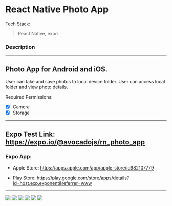# React Native Photo App

Tech Stack: 
> React Native, expo


### Description
<hr>

## Photo App for Android and iOS. 

User can take and save photos to local device folder. 
User can access local folder and view photo details.

Required Permissions: 
- [x] Camera
- [x] Storage

<hr />

## Expo Test Link: https://expo.io/@avocadojs/rn_photo_app


### Expo App:
- Apple Store: https://apps.apple.com/app/apple-store/id982107779

- Play Store: https://play.google.com/store/apps/details?id=host.exp.exponent&referrer=www

<hr>

![](demo_images/1.gif)
![](demo_images/2.png)
![](demo_images/3.png)
![](demo_images/4.jpg)
![](demo_images/5.jpg)
![](demo_images/6.jpg)


